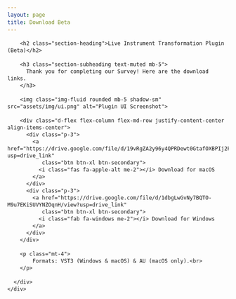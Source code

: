 ```yaml
---
layout: page
title: Download Beta
---
```


<section class="page-section">
  <div class="container">
    <div class="row">
      <div class="col-lg-12 text-center">
        
        <h2 class="section-heading">Live Instrument Transformation Plugin (Beta)</h2>
        
        <h3 class="section-subheading text-muted mb-5">
          Thank you for completing our Survey! Here are the download links.
        </h3>
        
        <img class="img-fluid rounded mb-5 shadow-sm" src="assets/img/ui.png" alt="Plugin UI Screenshot">
        
        <div class="d-flex flex-column flex-md-row justify-content-center align-items-center">
          <div class="p-3">
            <a href="https://drive.google.com/file/d/19vRgZA2y96y4QPRDewt0GtafOXBPIj2F/view?usp=drive_link"
               class="btn btn-xl btn-secondary">
              <i class="fas fa-apple-alt me-2"></i> Download for macOS
            </a>
          </div>
          <div class="p-3">
            <a href="https://drive.google.com/file/d/1dbgLwGvNy7BQTO-M9u7EKiSUVYNZOqnH/view?usp=drive_link"
               class="btn btn-xl btn-secondary">
              <i class="fab fa-windows me-2"></i> Download for Windows
            </a>
          </div>
        </div>

        <p class="mt-4">
            Formats: VST3 (Windows & macOS) & AU (macOS only).<br>
        </p>
        
      </div>
    </div>
  </div>
</section>